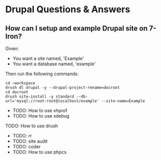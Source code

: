 <h1>Drupal Questions & Answers</h1>

## How can I setup and example Drupal site on 7-Iron?

Given:

- You want a site named, 'Example'
- You want a database named, 'example'

Then run the following commands:

```
cd ~workspace
drush dl drupal -y --drupal-project-rename=docroot
cd docroot
drush site-install -y standard --db-url='mysql://root:root@localhost/example' --site-name=Example
```


- TODO: How to use xhprof
- TODO: How to use xdebug

TODO: How to use drush

- TODO: rr
- TODO: site audit
- TODO: coder
- TODO: How to use phpcs
